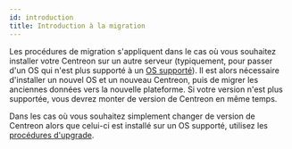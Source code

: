 ```yaml
---
id: introduction
title: Introduction à la migration
---
```


Les procédures de migration s'appliquent dans le cas où vous souhaitez installer votre Centreon sur un autre serveur (typiquement, pour passer d'un OS qui n'est plus supporté à un [OS supporté](../installation/prerequisites.md#système-dexploitation)). Il est alors nécessaire d'installer un nouvel OS et un nouveau Centreon, puis de migrer les anciennes données vers la nouvelle plateforme. Si votre version n'est plus supportée, vous devrez monter de version de Centreon en même temps.

Dans les cas où vous souhaitez simplement changer de version de Centreon alors que celui-ci est installé sur un OS supporté, utilisez les [procédures d'upgrade](../upgrade/introduction.md).
